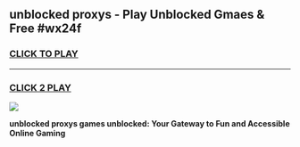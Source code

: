 
## unblocked proxys - Play Unblocked Gmaes & Free #wx24f
<h3>
<a href="https://news.freeplayer.one?title=unblocked_proxys&ref=24F">CLICK TO PLAY</a></h3>
<hr>

<h3>
<a href="https://news.freeplayer.one?title=unblocked_proxys&ref=24F">CLICK 2 PLAY</a>
  
</h3>

<a href="https://news.freeplayer.one?title=unblocked_proxys&ref=24F/"><img src="https://clearcache.store/games.png"></a>


**unblocked proxys games unblocked: Your Gateway to Fun and Accessible Online Gaming**
